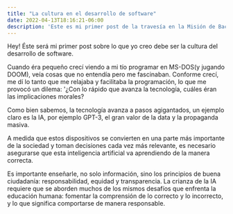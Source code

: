 ```yaml
---
title: "La cultura en el desarrollo de software"
date: 2022-04-13T18:16:21-06:00
description: 'Este es mi primer post de la travesía en la Misión de Backend con Node JS de Launch X.'
---
```


Hey! Éste será mi primer post sobre lo que yo creo debe ser la cultura del desarrollo de software.

Cuando éra pequeño crecí viendo a mi tío programar en MS-DOS(y jugando DOOM), veía cosas que no entendía pero me fascinaban.
Conforme crecí, me dí lo tanto que me relajaba y facilitaba la programación,
lo que me provocó un dilema: '¿Con lo rápido que avanza la tecnología, cuáles éran las implicaciones morales?

Como bien sabemos, la tecnología avanza a pasos agigantados, un ejemplo claro es la IA, por ejemplo GPT-3,
el gran valor de la data y la propaganda masiva.

A medida que estos dispositivos se convierten en una parte más importante de la sociedad y toman decisiones cada vez más relevante, 
es necesario asegurarse que esta inteligencia artificial va aprendiendo de la manera correcta.

Es importante enseñarle, no solo información, sino los principios de buena ciudadanía: responsabilidad, equidad y transparencia. 
La crianza de la IA requiere que se aborden muchos de los mismos desafíos que enfrenta la educación humana:
fomentar la comprensión de lo correcto y lo incorrecto, y lo que significa comportarse de manera responsable.




